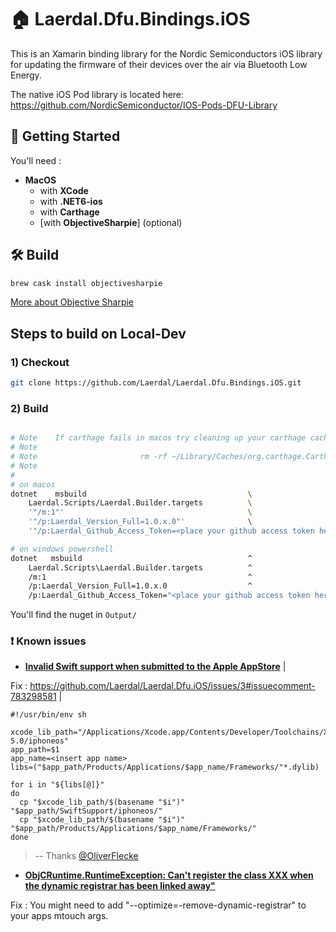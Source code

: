 # 🏠 Laerdal.Dfu.Bindings.iOS

This is an Xamarin binding library for the Nordic Semiconductors iOS library for updating the firmware of their devices over the air via Bluetooth Low Energy.

The native iOS Pod library is located here: https://github.com/NordicSemiconductor/IOS-Pods-DFU-Library

## 🚀 Getting Started

You'll need :

- **MacOS**
  - with **XCode**
  - with **.NET6-ios**
  - with **Carthage**
  - [with **ObjectiveSharpie**] (optional)

## 🛠️ Build

```bash
brew cask install objectivesharpie
```

[More about Objective Sharpie](https://docs.microsoft.com/en-us/xamarin/cross-platform/macios/binding/objective-sharpie/get-started)

## Steps to build on Local-Dev

### 1) Checkout

```bash
git clone https://github.com/Laerdal/Laerdal.Dfu.Bindings.iOS.git
```

### 2) Build

```bash

# Note    If carthage fails in macos try cleaning up your carthage cache like so and then try again
# Note
# Note                       rm -rf ~/Library/Caches/org.carthage.CarthageKit
# Note
# 
# on macos
dotnet    msbuild                                    \
    Laerdal.Scripts/Laerdal.Builder.targets          \
    '"/m:1"'                                         \
    '"/p:Laerdal_Version_Full=1.0.x.0"'              \
    '"/p:Laerdal_Github_Access_Token=<place your github access token here - its needed by carthage>"'  

# on windows powershell
dotnet   msbuild                                     ^
    Laerdal.Scripts\Laerdal.Builder.targets          ^
    /m:1                                             ^
    /p:Laerdal_Version_Full=1.0.x.0                  ^
    /p:Laerdal_Github_Access_Token="<place your github access token here - its needed by carthage>"
```

You'll find the nuget in `Output/`

### ❗ Known issues

- [**Invalid Swift support when submitted to the Apple AppStore**](https://github.com/Laerdal/Laerdal.Dfu.iOS/issues/3) |

Fix : https://github.com/Laerdal/Laerdal.Dfu.iOS/issues/3#issuecomment-783298581 | 

```shell
#!/usr/bin/env sh

xcode_lib_path="/Applications/Xcode.app/Contents/Developer/Toolchains/XcodeDefault.xctoolchain/usr/lib/swift-5.0/iphoneos"
app_path=$1
app_name=<insert app name>
libs=("$app_path/Products/Applications/$app_name/Frameworks/"*.dylib)

for i in "${libs[@]}"
do
  cp "$xcode_lib_path/$(basename "$i")" "$app_path/SwiftSupport/iphoneos/"
  cp "$xcode_lib_path/$(basename "$i")" "$app_path/Products/Applications/$app_name/Frameworks/"
done
```

> -- Thanks [@OliverFlecke](https://github.com/OliverFlecke)

- [**ObjCRuntime.RuntimeException: Can't register the class XXX when the dynamic registrar has been linked away"**](https://github.com/Laerdal/Laerdal.Dfu.iOS/issues/1)

Fix : You might need to add "--optimize=-remove-dynamic-registrar" to your apps mtouch args.
